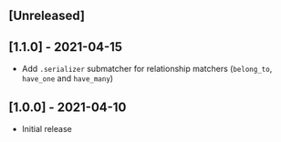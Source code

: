 ## [Unreleased]

## [1.1.0] - 2021-04-15

- Add `.serializer` submatcher for relationship matchers (`belong_to`, `have_one` and `have_many`)

## [1.0.0] - 2021-04-10

- Initial release
